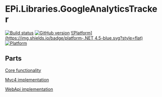 # EPi.Libraries.GoogleAnalyticsTracker
[![Build status](https://ci.appveyor.com/api/projects/status/q4sass5r0bfjh23j/branch/master?svg=true)](https://ci.appveyor.com/project/jstemerdink/epi-libraries-googleanalyticstracker/branch/master)
[![GitHub version](https://badge.fury.io/gh/jstemerdink%2FEPi.Libraries.GoogleAnalyticsTracker.svg)](http://badge.fury.io/gh/jstemerdink%2FEPi.Libraries.GoogleAnalyticsTracker)
[![Platform](https://img.shields.io/badge/platform-.NET 4.5-blue.svg?style=flat)](https://msdn.microsoft.com/en-us/library/w0x726c2%28v=vs.110%29.aspx)
[![Platform](https://img.shields.io/badge/EPiServer-%208.0.0-orange.svg?style=flat)](http://world.episerver.com/cms/)

## Parts

[Core functionality](EPi.Libraries.GoogleAnalyticsTracker.Core/)

[Mvc4 implementation](EPi.Libraries.GoogleAnalyticsTracker.Mvc4/)

[WebApi implementation](EPi.Libraries.GoogleAnalyticsTracker.WebApi/)
